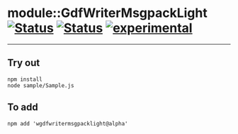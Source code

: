 
# module::GdfWriterMsgpackLight [![Status](https://img.shields.io/circleci/build/github/Wandalen/wGdfWriterMsgpackLight?label=Test&logo=Test)](https://circleci.com/gh/Wandalen/wGdfWriterMsgpackLight) [![Status](https://github.com/Wandalen/wGdfWriterMsgpackLight/workflows/Test/badge.svg)](https://github.com/Wandalen/wGdfWriterMsgpackLight/actions?query=workflow%3ATest) [![experimental](https://img.shields.io/badge/stability-experimental-orange.svg)](https://github.com/emersion/stability-badges#experimental)

___

## Try out
```
npm install
node sample/Sample.js
```

## To add
```
npm add 'wgdfwritermsgpacklight@alpha'
```

